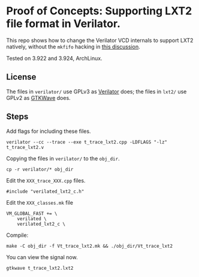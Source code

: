 # Proof of Concepts: Supporting LXT2 file format in Verilator.
This repo shows how to change the Verilator VCD internals to support LXT2 natively,
without the `mkfifo` hacking in [this discussion](https://www.veripool.org/boards/2/topics/150?r=199#message-199).

Tested on 3.922 and 3.924, ArchLinux.

## License
The files in `verilator/` use GPLv3 as [Verilator](https://www.veripool.org/wiki/verilator) does;
the files in `lxt2/` use GPLv2 as [GTKWave](http://gtkwave.sourceforge.net/) does.

## Steps

Add flags for including these files.

    verilator --cc --trace --exe t_trace_lxt2.cpp -LDFLAGS "-lz" t_trace_lxt2.v

Copying the files in `verilator/` to the `obj_dir`.

    cp -r verilator/* obj_dir

Edit the `XXX_trace_XXX.cpp` files.

    #include "verilated_lxt2_c.h"

Edit the `XXX_classes.mk` file

    VM_GLOBAL_FAST += \
    	verilated \
    	verilated_lxt2_c \

Compile:

    make -C obj_dir -f Vt_trace_lxt2.mk && ./obj_dir/Vt_trace_lxt2

You can view the signal now.

    gtkwave t_trace_lxt2.lxt2
